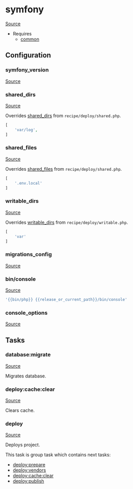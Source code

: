 <!-- DO NOT EDIT THIS FILE! -->
<!-- Instead edit recipe/symfony.php -->
<!-- Then run bin/docgen -->

# symfony

[Source](/recipe/symfony.php)

* Requires
  * [common](/docs/recipe/common.md)

## Configuration
### symfony_version
[Source](https://github.com/deployphp/deployer/blob/master/recipe/symfony.php#L8)





### shared_dirs
[Source](https://github.com/deployphp/deployer/blob/master/recipe/symfony.php#L14)

Overrides [shared_dirs](/docs/recipe/deploy/shared.md#shared_dirs) from `recipe/deploy/shared.php`.



```php title="Default value"
[
    'var/log',
]
```


### shared_files
[Source](https://github.com/deployphp/deployer/blob/master/recipe/symfony.php#L18)

Overrides [shared_files](/docs/recipe/deploy/shared.md#shared_files) from `recipe/deploy/shared.php`.



```php title="Default value"
[
    '.env.local'
]
```


### writable_dirs
[Source](https://github.com/deployphp/deployer/blob/master/recipe/symfony.php#L22)

Overrides [writable_dirs](/docs/recipe/deploy/writable.md#writable_dirs) from `recipe/deploy/writable.php`.



```php title="Default value"
[
    'var'
]
```


### migrations_config
[Source](https://github.com/deployphp/deployer/blob/master/recipe/symfony.php#L26)





### bin/console
[Source](https://github.com/deployphp/deployer/blob/master/recipe/symfony.php#L28)



```php title="Default value"
'{{bin/php}} {{release_or_current_path}}/bin/console'
```


### console_options
[Source](https://github.com/deployphp/deployer/blob/master/recipe/symfony.php#L30)






## Tasks

### database:migrate
[Source](https://github.com/deployphp/deployer/blob/master/recipe/symfony.php#L35)

Migrates database.




### deploy:cache:clear
[Source](https://github.com/deployphp/deployer/blob/master/recipe/symfony.php#L45)

Clears cache.




### deploy
[Source](https://github.com/deployphp/deployer/blob/master/recipe/symfony.php#L54)

Deploys project.




This task is group task which contains next tasks:
* [deploy:prepare](/docs/recipe/common.md#deployprepare)
* [deploy:vendors](/docs/recipe/deploy/vendors.md#deployvendors)
* [deploy:cache:clear](/docs/recipe/symfony.md#deploycacheclear)
* [deploy:publish](/docs/recipe/common.md#deploypublish)


